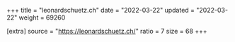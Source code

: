 +++
title = "leonardschuetz.ch"
date = "2022-03-22"
updated = "2022-03-22"
weight = 69260

[extra]
source = "https://leonardschuetz.ch/"
ratio = 7
size = 68
+++
